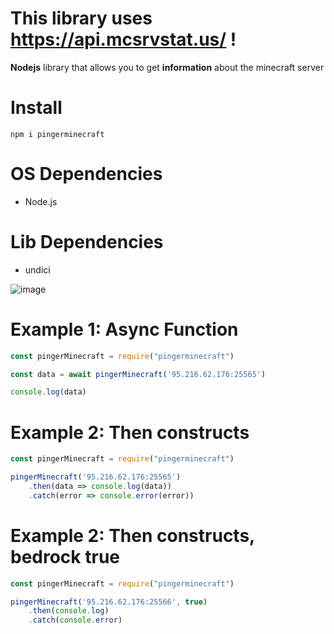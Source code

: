 # This library uses https://api.mcsrvstat.us/ !

**Nodejs** library that allows you to get **information** about the minecraft server

# Install
`npm i pingerminecraft`

# OS Dependencies
- Node.js

# Lib Dependencies
- undici

![image](https://github.com/user-attachments/assets/fd7fe3a3-aea5-4bf6-814a-0133ce44ab05)

# Example 1: Async Function
```js
const pingerMinecraft = require("pingerminecraft")

const data = await pingerMinecraft('95.216.62.176:25565')

console.log(data)
```

# Example 2: Then constructs
```js
const pingerMinecraft = require("pingerminecraft")

pingerMinecraft('95.216.62.176:25565')
	.then(data => console.log(data))
	.catch(error => console.error(error))
```

# Example 2: Then constructs, bedrock true
```js
const pingerMinecraft = require("pingerminecraft")

pingerMinecraft('95.216.62.176:25566', true)
	.then(console.log)
	.catch(console.error)
```
